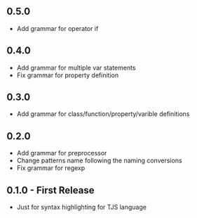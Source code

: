 ## 0.5.0
* Add grammar for operator if

## 0.4.0
* Add grammar for multiple var statements
* Fix grammar for property definition

## 0.3.0
* Add grammar for class/function/property/varible definitions

## 0.2.0
* Add grammar for preprocessor
* Change patterns name following the naming conversions
* Fix grammar for regexp

## 0.1.0 - First Release
* Just for syntax highlighting for TJS language
